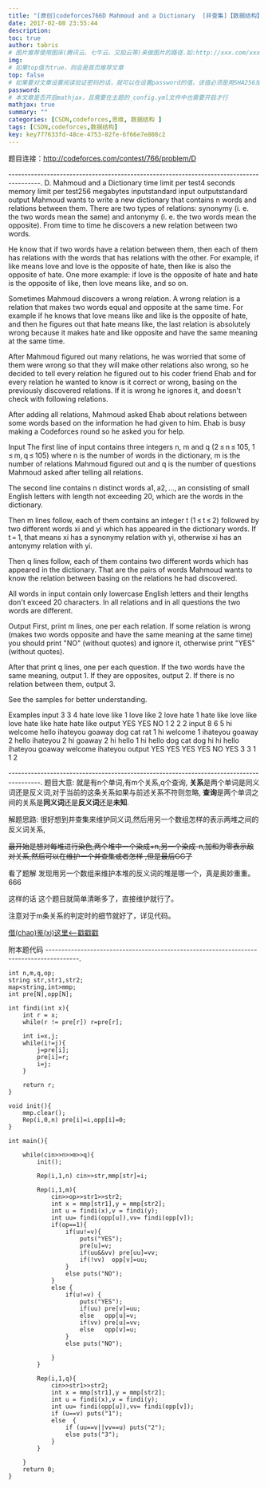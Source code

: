 ```yaml
---
title: "[原创]codeforces766D Mahmoud and a Dictionary  [并查集]【数据结构】"
date: 2017-02-08 23:55:44
description:
toc: true
author: tabris
# 图片推荐使用图床(腾讯云、七牛云、又拍云等)来做图片的路径.如:http://xxx.com/xxx.jpg
img:
# 如果top值为true，则会是首页推荐文章
top: false
# 如果要对文章设置阅读验证密码的话，就可以在设置password的值，该值必须是用SHA256加密后的密码，防止被他人识破
password:
# 本文章是否开启mathjax，且需要在主题的_config.yml文件中也需要开启才行
mathjax: true
summary: ""
categories: [CSDN,codeforces,思维, 数据结构 ]
tags: [CSDN,codeforces,数据结构]
key: key777633fd-48ce-4753-82fe-6f66e7e808c2
---
```


题目连接：http://codeforces.com/contest/766/problem/D

----------------------------------------------------------------------------------------.
D. Mahmoud and a Dictionary
time limit per test4 seconds
memory limit per test256 megabytes
inputstandard input
outputstandard output
Mahmoud wants to write a new dictionary that contains n words and relations between them. There are two types of relations: synonymy (i. e. the two words mean the same) and antonymy (i. e. the two words mean the opposite). From time to time he discovers a new relation between two words.

He know that if two words have a relation between them, then each of them has relations with the words that has relations with the other. For example, if like means love and love is the opposite of hate, then like is also the opposite of hate. One more example: if love is the opposite of hate and hate is the opposite of like, then love means like, and so on.

Sometimes Mahmoud discovers a wrong relation. A wrong relation is a relation that makes two words equal and opposite at the same time. For example if he knows that love means like and like is the opposite of hate, and then he figures out that hate means like, the last relation is absolutely wrong because it makes hate and like opposite and have the same meaning at the same time.

After Mahmoud figured out many relations, he was worried that some of them were wrong so that they will make other relations also wrong, so he decided to tell every relation he figured out to his coder friend Ehab and for every relation he wanted to know is it correct or wrong, basing on the previously discovered relations. If it is wrong he ignores it, and doesn't check with following relations.

After adding all relations, Mahmoud asked Ehab about relations between some words based on the information he had given to him. Ehab is busy making a Codeforces round so he asked you for help.

Input
The first line of input contains three integers n, m and q (2 ≤ n ≤ 105, 1 ≤ m, q ≤ 105) where n is the number of words in the dictionary, m is the number of relations Mahmoud figured out and q is the number of questions Mahmoud asked after telling all relations.

The second line contains n distinct words a1, a2, ..., an consisting of small English letters with length not exceeding 20, which are the words in the dictionary.

Then m lines follow, each of them contains an integer t (1 ≤ t ≤ 2) followed by two different words xi and yi which has appeared in the dictionary words. If t = 1, that means xi has a synonymy relation with yi, otherwise xi has an antonymy relation with yi.

Then q lines follow, each of them contains two different words which has appeared in the dictionary. That are the pairs of words Mahmoud wants to know the relation between basing on the relations he had discovered.

All words in input contain only lowercase English letters and their lengths don't exceed 20 characters. In all relations and in all questions the two words are different.

Output
First, print m lines, one per each relation. If some relation is wrong (makes two words opposite and have the same meaning at the same time) you should print "NO" (without quotes) and ignore it, otherwise print "YES" (without quotes).

After that print q lines, one per each question. If the two words have the same meaning, output 1. If they are opposites, output 2. If there is no relation between them, output 3.

See the samples for better understanding.

Examples
input
3 3 4
hate love like
1 love like
2 love hate
1 hate like
love like
love hate
like hate
hate like
output
YES
YES
NO
1
2
2
2
input
8 6 5
hi welcome hello ihateyou goaway dog cat rat
1 hi welcome
1 ihateyou goaway
2 hello ihateyou
2 hi goaway
2 hi hello
1 hi hello
dog cat
dog hi
hi hello
ihateyou goaway
welcome ihateyou
output
YES
YES
YES
YES
NO
YES
3
3
1
1
2

----------------------------------------------------------------------------------------.
题目大意:
就是有n个单词,有m个关系,q个查询,
**关系**是两个单词是同义词还是反义词,对于当前的这条关系如果与前述关系不符则忽略,
**查询**是两个单词之间的关系是**同义词**还是**反义词**还是**未知**.

解题思路:
很好想到并查集来维护同义词,然后用另一个数组怎样的表示两堆之间的反义词关系,

~~最开始是想对每堆进行染色,两个堆中一个染成+n,另一个染成-n,加和为零表示敌对关系,然后可以在维护一个并查集或者怎样 ,但是最后GG了~~

看了题解 发现用另一个数组来维护本堆的反义词的堆是哪一个，真是奥妙重重。666

这样的话 这个题目就简单清晰多了，直接维护就行了。

注意对于m条关系的判定时的细节就好了，详见代码。


[借(chao)鉴(xi)这里<--戳戳戳](http://blog.csdn.net/zjznku/article/details/54928787)

附本题代码
----------------------------------------------------------------------------------------.
```
int n,m,q,op;
string str,str1,str2;
map<string,int>mmp;
int pre[N],opp[N];

int findi(int x){
    int r = x;
    while(r != pre[r]) r=pre[r];

    int i=x,j;
    while(i!=j){
        j=pre[i];
        pre[i]=r;
        i=j;
    }

    return r;
}

void init(){
    mmp.clear();
    Rep(i,0,n) pre[i]=i,opp[i]=0;
}

int main(){

    while(cin>>n>>m>>q){
        init();

        Rep(i,1,n) cin>>str,mmp[str]=i;

        Rep(i,1,m){
            cin>>op>>str1>>str2;
            int x = mmp[str1],y = mmp[str2];
            int u = findi(x),v = findi(y);
            int uu= findi(opp[u]),vv= findi(opp[v]);
            if(op==1){
                if(uu!=v){
                    puts("YES");
                    pre[u]=v;
                    if(uu&&vv) pre[uu]=vv;
                    if(!vv)  opp[v]=uu;
                }
                else puts("NO");
            }
            else {
                if(u!=v) {
                    puts("YES");
                    if(uu) pre[v]=uu;
                    else   opp[u]=v;
                    if(vv) pre[u]=vv;
                    else   opp[v]=u;
                }
                else puts("NO");

            }
        }

        Rep(i,1,q){
            cin>>str1>>str2;
            int x = mmp[str1],y = mmp[str2];
            int u = findi(x),v = findi(y);
            int uu= findi(opp[u]),vv= findi(opp[v]);
            if (u==v) puts("1");
            else  {
                if (uu==v||vv==u) puts("2");
                else puts("3");
            }
        }

    }
    return 0;
}
```